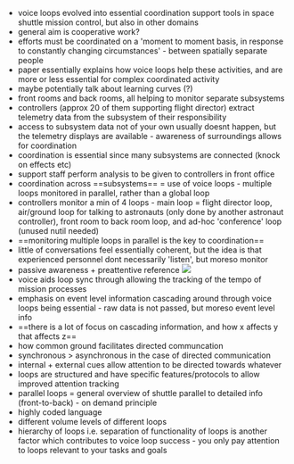 - voice loops evolved into essential coordination support tools in space shuttle mission control, but also in other domains
- general aim is cooperative work?
- efforts must be coordinated on a 'moment to moment basis, in response to constantly changing circumstances' - between spatially separate people
- paper essentially explains how voice loops help these activities, and are more or less essential for complex coordinated activity
- maybe potentially talk about learning curves (?)
- front rooms and back rooms, all helping to monitor separate subsystems
- controllers (approx 20 of them supporting flight director) extract telemetry data from the subsystem of their responsibility
- access to subsystem data not of your own usually doesnt happen, but the telemetry displays are available - awareness of surroundings allows for coordination
- coordination is essential since many subsystems are connected (knock on effects etc)
- support staff perform analysis to be given to controllers in front office
- coordination across ==subsystems== = use of voice loops - multiple loops monitored in parallel, rather than a global loop
- controllers monitor a min of 4 loops - main loop = flight director loop, air/ground loop for talking to astronauts (only done by another astronaut controller), front room to back room loop, and ad-hoc 'conference' loop (unused nutil needed)
- ==monitoring multiple loops in parallel is the key to coordination==
- little of conversations feel essentially coherent, but the idea is that experienced personnel dont necessarily 'listen', but moreso monitor
- passive awareness + preattentive reference
![](https://i.imgur.com/8c5ZuiW.png)
- voice aids loop sync through allowing the tracking of the tempo of mission processes
- emphasis on event level information cascading around through voice loops being essential - raw data is not passed, but moreso event level info
- ==there is a lot of focus on cascading information, and how x affects y that affects z==
- how common ground facilitates directed communcation
- synchronous > asynchronous in the case of directed communication
- internal + external cues allow attention to be directed towards whatever
- loops are structured and have specific features/protocols to allow improved attention tracking
- parallel loops = general overview of shuttle parallel to detailed info (front-to-back) - on demand principle
- highly coded language
- different volume levels of different loops
- hierarchy of loops i.e. separation of functionality of loops is another factor which contributes to voice loop success - you only pay attention to loops relevant to your tasks and goals